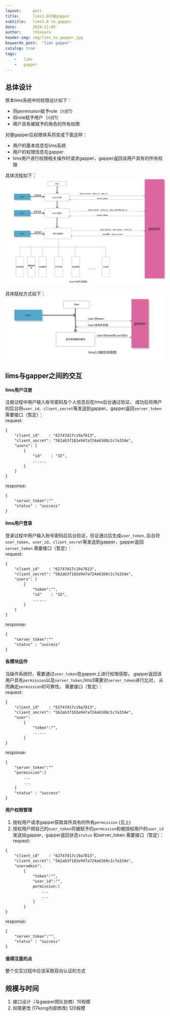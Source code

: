 ```yaml
---  
layout:     post
title:      lims3.0对接gapper
subtitle:   lims3.0 to gapper
date:       2018-11-05
author:     lhbasura
header-img: img/lims_to_gapper.jpg
keywords_post:  "lims gapper"
catalog: true
tags:
    -   lims
    -   gapper
---  
```

## 总体设计  
原本lims系统中的权限设计如下：
* 将permission赋予role（n对1）
* 将role赋予用户（n对1）
* 用户具有被赋予的角色的所有权限  

对接gapper后权限体系将变成下面这样：
* 用户的基本信息在lims系统
* 用户的权限信息在gapper
* lims用户进行权限相关操作时请求gapper，gapper返回该用户具有的所有权限
  
具体流程如下：
![lims3_to_gapper](/img/lims3_to_gapper.png)

具体赋权方式如下：
![lims3_to_gapper](/img/lims3_permission_admin.png)


## lims与gapper之间的交互  

#### lims用户注册  
注册过程中用户输入账号密码及个人信息后在lims后台通过验证，
成功后将用户的后台将`user_id`、`client_secret`等发送到gapper，gapper返回`server_token`
需要接口（暂定）：  
request: 
```
{
    "client_id"    : "62747d17c19a7813",
    "client_secret": "562ab3f182e947a724a6160c1c7a334e",
    "users": [
        {  
            "id"    : "32",
            ......
        }
    ]
}
```

response:
````
{
    "server_token":""
    "status" : "success"
}
````

#### lims用户登录  
登录过程中用户输入账号密码后后台验证，验证通过后生成`user_token`,
后台将`user_token`、`user_id`、`client_secret`等发送到gapper，gapper返回`server_token`
需要接口（暂定）：  
request: 
```
{
    "client_id"    : "62747d17c19a7813",
    "client_secret": "562ab3f182e947a724a6160c1c7a334e",
    "users": [
        {  
            "token":"",
            "id"    : "32",
            ......
        }
    ]
}
```

response:
````
{
    "server_token":""
    "status" : "success"
}
````



#### 各模块运作  
当操作系统时，需要通过`user_token`在gapper上进行权限获取，
gapper返回该用户具有`permission`以及`server_token`,lims3需要对`server_token`进行比对，
从而确定`permission`的可靠性。
需要接口（暂定）：  
request: 
```
{
    "client_id"    : "62747d17c19a7813",
    "client_secret": "562ab3f182e947a724a6160c1c7a334e",
    "user": 
        {  
            "token":"",
            ......
        }
}
```

response:
````
{
    "server_token":""
    "permission":[
        ...
        ...
    ]
    "status" : "success"
}
````

#### 用户权限管理 
1. 授权用户请求gapper获取其所具有的所有`permission`  (见上)  
2. 授权用户把自己的`user_token`将被赋予的`permission`和被授权用户的`user_id`发送给gapper，gapper返回状态`status`
和server_token
需要接口（暂定）：  
request: 
```
{
    "client_id"    : "62747d17c19a7813",
    "client_secret": "562ab3f182e947a724a6160c1c7a334e",
    "useradmin": 
        {  
            "token":"",
            "user_id":"",
            permission:[
                ...
                ...
            ]
        }
}
```
response:
````
{
    "server_token":"",
    "status" : "success"
}
````

#### 值得注意的点
整个交互过程中应该采取双向认证的方式


## 规模与时间
1. 接口设计（与gapper团队协商）10规模
2. 权限更改 (17kong内部修改) 120规模
